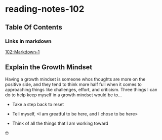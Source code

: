# reading-notes-102

## Table Of Contents

### Links in markdown

[102-Markdown-1](reading-notes-01.md)

## Explain the Growth Mindset

Having a growth mindset is someone whos thoughts are more on the positive side, and they tend to think more half full when it comes to approaching things like challenges, effort, and criticism.
Three things I can do to help keep myself in a growth mindset would be to...

- Take a step back to reset
* Tell myself, <I am greatful to be here, and I chose to be here>
+ Think of all the things that I am working toward

:nerd_face:



